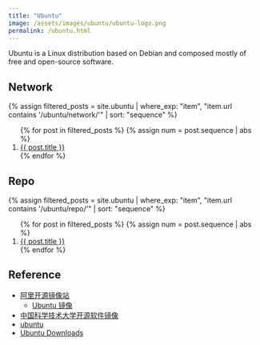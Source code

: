 ```yaml
---
title: "Ubuntu"
image: /assets/images/ubuntu/ubuntu-logo.png
permalink: /ubuntu.html
---
```


Ubuntu is a Linux distribution based on Debian and composed mostly of free and open-source software.

## Network

{%
assign filtered_posts = site.ubuntu |
where_exp: "item", "item.url contains '/ubuntu/network/'" |
sort: "sequence"
%}
<ol>
    {% for post in filtered_posts %}
    {% assign num = post.sequence | abs %}
    <li>
        <a href="{{ post.url }}">{{ post.title }}</a>
    </li>
    {% endfor %}
</ol>

## Repo

{%
assign filtered_posts = site.ubuntu |
where_exp: "item", "item.url contains '/ubuntu/repo/'" |
sort: "sequence"
%}
<ol>
    {% for post in filtered_posts %}
    {% assign num = post.sequence | abs %}
    <li>
        <a href="{{ post.url }}">{{ post.title }}</a>
    </li>
    {% endfor %}
</ol>

## Reference

- [阿里开源镜像站](https://developer.aliyun.com/mirror/)
    - [Ubuntu 镜像](https://developer.aliyun.com/mirror/ubuntu)
- [中国科学技术大学开源软件镜像](https://mirrors.ustc.edu.cn/ubuntu-releases/)
- [ubuntu](https://mirrors.ustc.edu.cn/ubuntu/)
- [Ubuntu Downloads](https://ubuntu.com/download/server)
